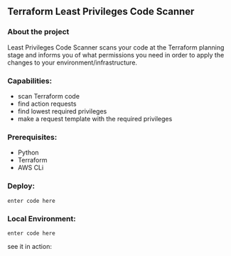 ## Terraform Least Privileges Code Scanner

### About the project
Least Privileges Code Scanner scans your code at the Terraform planning stage and informs you of what permissions you need in order to apply the changes to your environment/infrastructure.


### Capabilities:
* scan Terraform code
* find action requests
* find lowest required privileges
* make a request template with the required privileges

### Prerequisites:
* Python
* Terraform
* AWS CLi
### Deploy:

    enter code here

### Local Environment:

    enter code here

see it in action:


